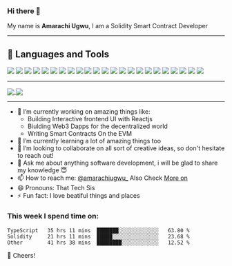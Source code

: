 ### Hi there 👋

My name is **Amarachi Ugwu**, I am a Solidity Smart Contract Developer

***

## 🔧 Languages and Tools
![](https://img.shields.io/badge/Solidity-informational?style=flat&logo=solidity&logoColor=ffffff&color=238636&labelColor=181717)
![](https://img.shields.io/badge/Truffle-informational?style=flat&logo=truffle&logoColor=2F74C0&color=238636&labelColor=ffffff)
![](https://img.shields.io/badge/Hardhat-informational?style=flat&logo=hardhat&logoColor=ffffff&color=238636&labelColor=F05032)
![](https://img.shields.io/badge/Foundry-informational?style=flat&logo=foundry&logoColor=000000&color=238636&labelColor=F7DF1E)
![](https://img.shields.io/badge/JavaScript-informational?style=flat&logo=javascript&logoColor=000000&color=238636&labelColor=F7DF1E)
![](https://img.shields.io/badge/TypeScript-informational?style=flat&logo=typescript&logoColor=2F74C0&color=238636&labelColor=ffffff)
![](https://img.shields.io/badge/React-informational?style=flat&logo=react&logoColor=white&color=238636&labelColor=61DAFB)
![](https://img.shields.io/badge/Redux-informational?style=flat&logo=Redux&logoColor=white&color=238636&labelColor=764ABC)
![](https://img.shields.io/badge/NodeJS-informational?style=flat&logo=node.js&logoColor=339933&color=238636&labelColor=ffffff)
![](https://img.shields.io/badge/Express-informational?style=flat&logo=express&logoColor=339933&color=238636&labelColor=ffffff)
![](https://img.shields.io/badge/PHP-informational?style=flat&logo=php&logoColor=ffffff&color=238636&labelColor=181717)
![](https://img.shields.io/badge/Laravel-informational?style=flat&logo=laravel&logoColor=ffffff&color=238636&labelColor=F05032)
![](https://img.shields.io/badge/MongoDB-informational?style=flat&logo=mongodb&logoColor=47A248&color=238636&labelColor=000)
![](https://img.shields.io/badge/MySQL-informational?style=flat&logo=mysql&logoColor=ffffff&color=238636&labelColor=4479A1)
![](https://img.shields.io/badge/Postman-informational?style=flat&logo=postman&logoColor=FF6C37&color=238636&labelColor=ffffff)
![](https://img.shields.io/badge/HTML5-informational?style=flat&logo=html5&logoColor=ffffff&color=238636&labelColor=F05032)
![](https://img.shields.io/badge/CSS3-informational?style=flat&logo=css3&logoColor=000000&color=238636&labelColor=F7DF1E)
![](https://img.shields.io/badge/Bootstrap-informational?style=flat&logo=bootstrap&logoColor=ffffff&color=238636&labelColor=7952B3)
![](https://img.shields.io/badge/TailwindCSS-informational?style=flat&logo=tailwindcss&logoColor=06B6D4&color=238636&labelColor=FFFFFF)
![](https://img.shields.io/badge/SCSS-informational?style=flat&logo=sass&logoColor=C76494&color=238636&labelColor=FFFFFF)
![](https://img.shields.io/badge/GIT-informational?style=flat&logo=git&logoColor=ffffff&color=238636&labelColor=F05032)
![](https://img.shields.io/badge/GitHub-informational?style=flat&logo=github&logoColor=ffffff&color=238636&labelColor=181717)
![](https://img.shields.io/badge/VS%20Code-informational?style=flat&logo=visual-studio-code&logoColor=007ACC&color=238636&labelColor=ffffff)

<!-- ![](https://img.shields.io/badge/Docker-informational?style=flat&logo=docker&logoColor=2391E6&color=238636&labelColor=FFFFFF)
![](https://img.shields.io/badge/Kubernetes-informational?style=flat&logo=kubernetes&logoColor=2391E6&color=238636&labelColor=FFFFFF) -->

***

<a href="https://github.com/anuraghazra/github-readme-stats">
  <img align="center" src="https://github-readme-stats.vercel.app/api?username=amarachiugwu&show_icons=true&theme=radical" />
</a>
<a href="https://github.com/anuraghazra/github-readme-stats">
  <img align="center" src="https://github-readme-stats.vercel.app/api/top-langs/?username=amarachiugwu&langs_count=8&layout=compact&theme=radical" />
</a>

***

- 🔭 I’m currently working on amazing things like:
  - Building Interactive frontend UI with Reactjs
  - Biulding Web3 Dapps for the decentralized world
  - Writing Smart Contracts On the EVM
- 🌱 I’m currently learning a lot of amazing things too
- 👯 I’m looking to collaborate on all sort of creative ideas, so don't hesitate to reach out!
- 💬 Ask me about anything software development, i will be glad to share my knowledge 😇
- 📫 How to reach me: [@amarachiugwu_](https://twitter.com/amarachiugwu_) Also Check [More on](https://linktr.ee/amarachiugwu)
- 😄 Pronouns: That Tech Sis
- ⚡ Fun fact: I love beatiful things and places

### This week I spend time on:

<!--START_SECTION:waka-->

```text
TypeScript   35 hrs 11 mins  ███████░░░░░░░░░░░░░   63.80 %
Solidity     21 hrs 11 mins  █████░░░░░░░░░░░░░░░   23.68 %
Other        41 hrs 38 mins  ████████░░░░░░░░░░░░   12.52 %
```

<!--END_SECTION:waka-->

🥂 Cheers!

<!-- ![Profile Views](https://gpvc.arturio.dev/amarachiugwu)  -->
